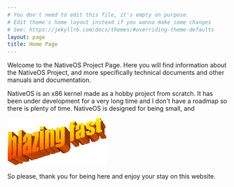 ```yaml
---
# You don't need to edit this file, it's empty on purpose.
# Edit theme's home layout instead if you wanna make some changes
# See: https://jekyllrb.com/docs/themes/#overriding-theme-defaults
layout: page
title: Home Page
---
```


Welcome to the NativeOS Project Page. Here you will find information
about the NativeOS Project, and more specifically technical documents
and other manuals and documentation.

NativeOS is an x86 kernel made as a hobby project from scratch. It has
been under development for a very long time and I don't have a roadmap
so there is plenty of time. NativeOS is designed for being small, and

![blazing fast](/assets/BLAZING.PNG)

So please, thank you for being here and enjoy your stay on this website.